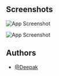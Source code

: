 
## Screenshots

![App Screenshot](https://github.com/Deepak-ODRDLabs/Text-To-Speech/blob/main/Running%20screenshot/Screenshot%202022-12-14%20091320.png)


![App Screenshot](https://github.com/Deepak-ODRDLabs/Text-To-Speech/blob/main/Running%20screenshot/Screenshot%202022-12-14%20091414.png)

## Authors

- [@Deepak](https://github.com/Deepak-ODRDLabs)

